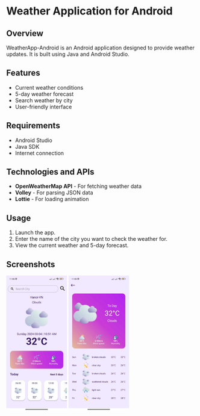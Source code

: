 # Weather Application for Android

## Overview
WeatherApp-Android is an Android application designed to provide weather updates. It is built using Java and Android Studio.

## Features
- Current weather conditions
- 5-day weather forecast
- Search weather by city
- User-friendly interface

## Requirements
- Android Studio
- Java SDK
- Internet connection

## Technologies and APIs
- **OpenWeatherMap API** - For fetching weather data
- **Volley** - For parsing JSON data
- **Lottie** - For loading animation

## Usage
1. Launch the app.
2. Enter the name of the city you want to check the weather for.
3. View the current weather and 5-day forecast.

## Screenshots

<div >
<img src="/fastlane/metadata/android/en-US/images/screenshots/1.jpg" width="32%" /> <img src="/fastlane/metadata/android/en-US/images/screenshots/2.jpg" width="32%" />
</div>
